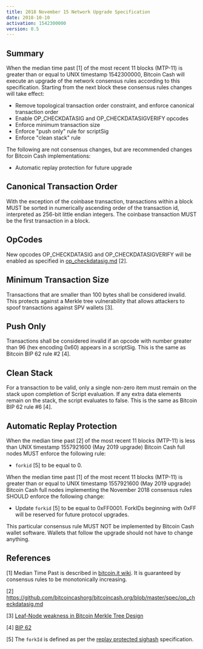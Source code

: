 ```yaml
---
title: 2018 November 15 Network Upgrade Specification
date: 2018-10-10
activation: 1542300000
version: 0.5
---
```


## Summary

When the median time past [1] of the most recent 11 blocks (MTP-11) is greater than or equal to UNIX timestamp 1542300000, Bitcoin Cash will execute an upgrade of the network consensus rules according to this specification. Starting from the next block these consensus rules changes will take effect:

* Remove topological transaction order constraint, and enforce canonical transaction order
* Enable OP_CHECKDATASIG and OP_CHECKDATASIGVERIFY opcodes
* Enforce minimum transaction size
* Enforce "push only" rule for scriptSig
* Enforce "clean stack" rule

The following are not consensus changes, but are recommended changes for Bitcoin Cash implementations:

* Automatic replay protection for future upgrade

## Canonical Transaction Order

With the exception of the coinbase transaction, transactions within a block MUST be sorted in numerically ascending order of the transaction id, interpreted as 256-bit little endian integers.  The coinbase transaction MUST be the first transaction in a block.

## OpCodes

New opcodes OP_CHECKDATASIG and OP_CHECKDATASIGVERIFY will be enabled as specified in [op_checkdatasig.md](op_checkdatasig.md) [2].

## Minimum Transaction Size

Transactions that are smaller than 100 bytes shall be considered invalid. This protects against a Merkle tree vulnerability that allows attackers to spoof transactions against SPV wallets [3].

## Push Only

Transactions shall be considered invalid if an opcode with number greater than 96 (hex encoding 0x60) appears in a scriptSig. This is the same as Bitcoin BIP 62 rule #2 [4].

## Clean Stack

For a transaction to be valid, only a single non-zero item must remain on the stack upon completion of Script evaluation. If any extra data elements remain on the stack, the script evaluates to false. This is the same as Bitcoin BIP 62 rule #6 [4].

## Automatic Replay Protection

When the median time past [2] of the most recent 11 blocks (MTP-11) is less than UNIX timestamp 1557921600 (May 2019 upgrade) Bitcoin Cash full nodes MUST enforce the following rule:

 * `forkid` [5] to be equal to 0.

When the median time past [1] of the most recent 11 blocks (MTP-11) is greater than or equal to UNIX timestamp 1557921600 (May 2019 upgrade) Bitcoin Cash full nodes implementing the November 2018 consensus rules SHOULD enforce the following change:

 * Update `forkid` [5] to be equal to 0xFF0001.  ForkIDs beginning with 0xFF will be reserved for future protocol upgrades.

This particular consensus rule MUST NOT be implemented by Bitcoin Cash wallet software. Wallets that follow the upgrade should not have to change anything.

## References

[1] Median Time Past is described in [bitcoin.it wiki](https://en.bitcoin.it/wiki/Block_timestamp). It is guaranteed by consensus rules to be monotonically increasing.

[2] https://github.com/bitcoincashorg/bitcoincash.org/blob/master/spec/op_checkdatasig.md

[3] [Leaf-Node weakness in Bitcoin Merkle Tree Design](https://bitslog.wordpress.com/2018/06/09/leaf-node-weakness-in-bitcoin-merkle-tree-design/)

[4] [BIP 62](https://github.com/bitcoin/bips/blob/master/bip-0062.mediawiki)

[5] The `forkId` is defined as per the [replay protected sighash](replay-protected-sighash.md) specification.
